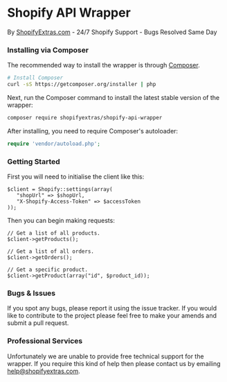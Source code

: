 # Shopify API Wrapper 
By [ShopifyExtras.com](http://www.shopifyextras.com) - 24/7 Shopify Support - Bugs Resolved Same Day

### Installing via Composer
The recommended way to install the wrapper is through
[Composer](http://getcomposer.org).

```bash
# Install Composer
curl -sS https://getcomposer.org/installer | php
```

Next, run the Composer command to install the latest stable version of the wrapper:

```bash
composer require shopifyextras/shopify-api-wrapper
```
After installing, you need to require Composer's autoloader:

```php
require 'vendor/autoload.php';
```

### Getting Started

First you will need to initialise the client like this:

```
$client = Shopify::settings(array(
   "shopUrl" => $shopUrl,
   "X-Shopify-Access-Token" => $accessToken
));
```

Then you can begin making requests:
```
// Get a list of all products. 
$client->getProducts();

// Get a list of all orders. 
$client->getOrders();

// Get a specific product.
$client->getProduct(array("id", $product_id));
```

### Bugs & Issues
If you spot any bugs, please report it using the issue tracker. If you would like to contribute to the project please feel free to make your amends and submit a pull request. 

### Professional Services
Unfortunately we are unable to provide free technical support for the wrapper. If you require this kind of help then please contact us by emailing [help@shopifyextras.com](mailto:help@shopifyextras.com). 